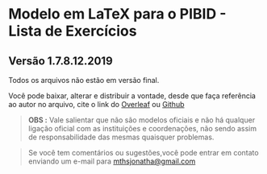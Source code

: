 # Modelo em LaTeX para o PIBID - Lista de Exercícios
## Versão 1.7.8.12.2019
Todos os arquivos não estão em versão final.

Você pode baixar, alterar e distribuir a vontade, desde que faça referência ao autor no arquivo, cite o link do [Overleaf](https://www.overleaf.com/latex/examples/pibid-modelo-lista-de-exercicios/kvywgdtkrqfn) ou [Github](https://github.com/mthsjonatha/pibid_lista)


> **OBS :** Vale salientar que não são modelos oficiais e não há qualquer ligação oficial com as instituições e coordenações, não sendo assim de responsabilidade das mesmas quaisquer problemas.

> Se você tem comentários ou sugestões,você pode entrar em contato enviando um e-mail para mthsjonatha@gmail.com